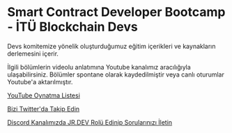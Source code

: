 # Smart Contract Developer Bootcamp - İTÜ Blockchain Devs

Devs komitemize yönelik oluşturduğumuz eğitim içerikleri ve kaynakların derlemesini içerir.

İlgili bölümlerin videolu anlatımına Youtube kanalımız aracılığıyla ulaşabilirsiniz. Bölümler spontane olarak kaydedilmiştir veya canlı oturumlar Youtube'a aktarılmıştır.

[YouTube Oynatma Listesi](https://www.youtube.com/playlist?list=PLby2HXktGwN4Cof_6a8YwlMrboX8-hs73)

[Bizi Twitter'da Takip Edin](https://twitter.com/ITUBlockchain)

[Discord Kanalımızda JR.DEV Rolü Edinip Sorularınızı İletin](https://discord.gg/5HzQ4QzBGS)